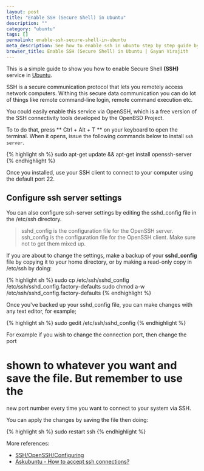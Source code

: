 ```yaml
---
layout: post
title: "Enable SSH (Secure Shell) in Ubuntu"
description: ""
category: "ubuntu"
tags: []
permalink: enable-ssh-secure-shell-in-ubuntu
meta_description: See how to enable ssh in ubuntu step by step guide by Gayan Virajith
browser_title: Enable SSH (Secure Shell) in Ubuntu | Gayan Virajith
---
```


This is a simple guide to show you how to enable Secure Shell **(SSH)** service in 
[Ubuntu][ubuntu]. 

SSH is a secure communication protocol that lets you remotely access network 
computers. Withing this secure data communication you can do lot of things like 
remote command-line login, remote command execution etc.

You could easily enable this service via OpenSSH, which is a free version 
of the SSH connectivity tools developed by the OpenBSD Project. 

To to do that, press ** Ctrl + Alt + T ** on your keyboard to open the terminal.
When it opens, issue the following commands below to install `ssh server`.

{% highlight sh %}
  sudo apt-get update && apt-get install openssh-server
{% endhighlight %}

Once you installed, use your SSH client to connect to your computer 
using the default port 22.

## Configure ssh server settings

You can also configure ssh-server settings by editing the sshd_config 
file in the /etc/ssh directory.

> sshd_config is the configuration file for the OpenSSH server. ssh_config is the configuration file for the OpenSSH client. Make sure not to get them mixed up.

If you are about to change the settings, make a backup of your **sshd_config** file 
by copying it to your home directory, 
or by making a read-only copy in /etc/ssh by doing:

{% highlight sh %}
sudo cp /etc/ssh/sshd_config /etc/ssh/sshd_config.factory-defaults
sudo chmod a-w /etc/ssh/sshd_config.factory-defaults
{% endhighlight %}

Once you've backed up your sshd_config file, you can make changes with any text 
editor, for example; 

{% highlight sh %}
sudo gedit /etc/ssh/sshd_config
{% endhighlight %}

For example if you wish to change the connection port, then change the port 
# shown to whatever you want and save the file. But remember to use the 
new port number every time you want to connect to your system via SSH. 

You can apply the changes by saving the file then doing:

{% highlight sh %}
sudo restart ssh
{% endhighlight %}

More references:

- [SSH/OpenSSH/Configuring][ref-ssh]
- [Askubuntu - How to accept ssh connections?][asku] 

[ubuntu]: http://www.ubuntu.com
[ref-ssh]: https://help.ubuntu.com/community/SSH/OpenSSH/Configuring
[asku]:http://askubuntu.com/questions/51925/how-do-i-configure-a-new-ubuntu-installation-to-accept-ssh-connections